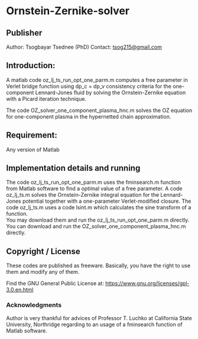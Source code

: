 # Ornstein-Zernike-solver

## Publisher
Author: Tsogbayar Tsednee (PhD)
Contact: tsog215@gmail.com

## Introduction: 

A matlab code oz_lj_ts_run_opt_one_parm.m computes a free parameter in Verlet bridge function using dp_c = dp_v consistency criteria for the one-component Lennard-Jones fluid by solving the Ornstein-Zernike equation with a Picard iteration technique. 

The code OZ_solver_one_component_plasma_hnc.m solves the OZ equation for one-component plasma in the hypernetted chain approximation. 
 
## Requirement: 
Any version of Matlab 

## Implementation details and running

The code oz_lj_ts_run_opt_one_parm.m uses the fminsearch.m function from Matlab software to find a optimal value of a free parameter. A code oz_lj_ts.m solves the Ornstein-Zernike integral equation for the Lennard-Jones potential together with a one-parameter Verlet-modified closure. The code oz_lj_ts.m  uses a code lsint.m which calculates the sine transform of a function.    
You may download them and run the oz_lj_ts_run_opt_one_parm.m directly. You can download and run the OZ_solver_one_component_plasma_hnc.m directly. 

## Copyright / License 

These codes are published as freeware. Basically, you have the right to use them and modify any of them. 

Find the GNU General Public License at:
https://www.gnu.org/licenses/gpl-3.0.en.html
    
### Acknowledgments
Author is very thankful for advices of Professor T. Luchko at California State University, Northridge regarding to an usage of a fminsearch function of Matlab software. 






